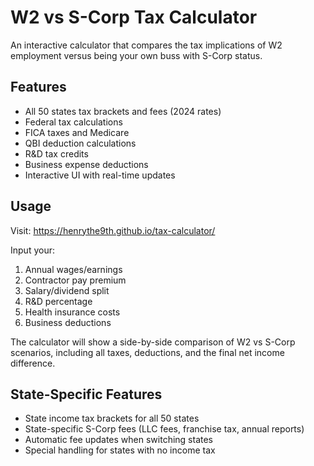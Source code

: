 # W2 vs S-Corp Tax Calculator

An interactive calculator that compares the tax implications of W2 employment versus being your own buss with S-Corp status.

## Features

- All 50 states tax brackets and fees (2024 rates)
- Federal tax calculations
- FICA taxes and Medicare
- QBI deduction calculations
- R&D tax credits
- Business expense deductions
- Interactive UI with real-time updates

## Usage

Visit: https://henrythe9th.github.io/tax-calculator/

Input your:
1. Annual wages/earnings
2. Contractor pay premium
3. Salary/dividend split
4. R&D percentage
5. Health insurance costs
6. Business deductions

The calculator will show a side-by-side comparison of W2 vs S-Corp scenarios, including all taxes, deductions, and the final net income difference.

## State-Specific Features

- State income tax brackets for all 50 states
- State-specific S-Corp fees (LLC fees, franchise tax, annual reports)
- Automatic fee updates when switching states
- Special handling for states with no income tax
